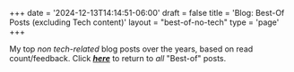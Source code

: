 +++
date = '2024-12-13T14:14:51-06:00'
draft = false
title = 'Blog: Best-Of Posts (excluding Tech content)'
layout = "best-of-no-tech"
type = 'page'
+++

My top *non tech-related* blog posts over the years, based on read count/feedback. Click [***here***](https://julianwest.me/Blog/best-of/) to return to *all* "Best-of" posts.